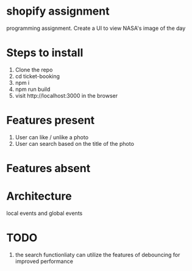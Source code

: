# shopify assignment

programming assignment. Create a UI to view NASA's image of the day

# Steps to install

1. Clone the repo
2. cd ticket-booking
3. npm i
4. npm run build
5. visit http://localhost:3000 in the browser

# Features present

1. User can like / unlike a photo
2. User can search based on the title of the photo
# Features absent

# Architecture

local events and global events

# TODO

1. the search functionliaty can utilize the features of debouncing for improved performance

